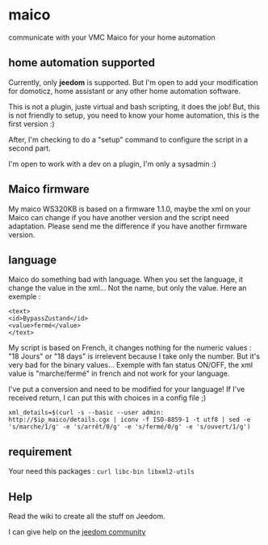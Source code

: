 # maico
communicate with your VMC Maico for your home automation

## home automation supported

Currently, only **jeedom** is supported. But I'm open to add your modification for domoticz, home assistant or any other home automation software.

This is not a plugin, juste virtual and bash scripting, it does the job!
But, this is not friendly to setup, you need to know your home automation, this is the first version :)

After, I'm checking to do a "setup" command to configure the script in a second part.

I'm open to work with a dev on a plugin, I'm only a sysadmin :)

## Maico firmware

My maico WS320KB is based on a firmware 1.1.0, maybe the xml on your Maico can change if you have another version and the script need adaptation. Please send me the difference if you have another firmware version.

## language

Maico do something bad with language. When you set the language, it change the value in the xml... Not the name, but only the value.
Here an exemple : 
```
<text>
<id>BypassZustand</id>
<value>fermé</value>
</text>
```

My script is based on French, it changes nothing for the numeric values : "18 Jours" or "18 days" is irrelevent because I take only the number.
But it's very bad for the binary values... Exemple with fan status ON/OFF, the xml value is "marche/fermé" in french and not work for your language.

I've put a conversion and need to be modified for your language! If I've received return, I can put this with choices in a config file ;)
```
xml_details=$(curl -s --basic --user admin: http://$ip_maico/details.cgx | iconv -f ISO-8859-1 -t utf8 | sed -e 's/marche/1/g' -e 's/arrêt/0/g' -e 's/fermé/0/g' -e 's/ouvert/1/g')
```


## requirement
Your need this packages : `curl libc-bin libxml2-utils`

## Help 
Read the wiki to create all the stuff on Jeedom.

I can give help on the [jeedom community](https://community.jeedom.com/t/vmc-maico-obtenir-les-infos-et-commandes/63164)